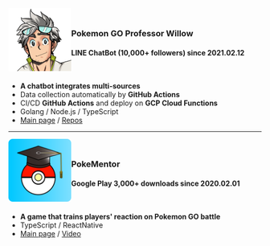 <img src="./images/professor-willow.png" width="125" align="left" />
<div>
    <br />
    <h3>Pokemon GO Professor Willow</h3>
    <h4>LINE ChatBot (10,000+ followers) since 2021.02.12</h4>
    <br />
    <ul>
        <li><strong>A chatbot integrates multi-sources</strong></li>
        <li>Data collection automatically by <strong>GitHub Actions</strong></li>
        <li>CI/CD <strong>GitHub Actions</strong> and deploy on <strong>GCP Cloud Functions</strong></li>
        <li>Golang / Node.js / TypeScript</li>
        <li><a href="https://page.line.me/?accountId=611mscwy">Main page</a> / <a href="https://github.com/pmgo-professor-willow">Repos</a></li>
    </ul>
</div>

<hr />

<img src="./images/pokementor.png" width="125" align="left" />
<div>
    <br />
    <h3>PokeMentor</h3>
    <h4>Google Play 3,000+ downloads since 2020.02.01</h4>
    <br />
    <ul>
        <li><strong>A game that trains players' reaction on Pokemon GO battle</strong></li>
        <li>TypeScript / ReactNative</li>
        <li><a href="https://poke-mentor.salmon.tw/">Main page</a> / <a href="https://www.youtube.com/watch?v=dW4vStLfu-k">Video</a></li>
    </ul>
</div>

